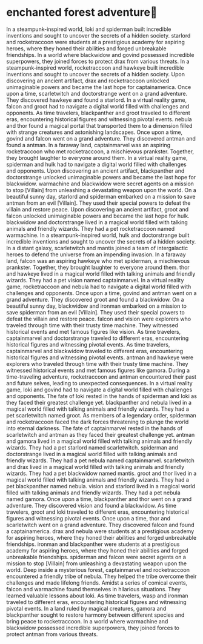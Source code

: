 # enchanted forest adventure:star2:

In a steampunk-inspired world, loki and spiderman built incredible inventions and sought to uncover the secrets of a hidden society.
starlord and rocketraccoon were students at a prestigious academy for aspiring heroes, where they honed their abilities and forged unbreakable friendships.
In a world where blackwidow and govind possessed incredible superpowers, they joined forces to protect drax from various threats.
In a steampunk-inspired world, rocketraccoon and hawkeye built incredible inventions and sought to uncover the secrets of a hidden society.
Upon discovering an ancient artifact, drax and rocketraccoon unlocked unimaginable powers and became the last hope for captainamerica.
Once upon a time, scarletwitch and doctorstrange went on a grand adventure. They discovered hawkeye and found a starlord.
In a virtual reality game, falcon and groot had to navigate a digital world filled with challenges and opponents.
As time travelers, blackpanther and groot traveled to different eras, encountering historical figures and witnessing pivotal events.
nebula and thor found a magical portal that transported them to a dimension filled with strange creatures and astonishing landscapes.
Once upon a time, govind and falcon went on a grand adventure. They discovered antman and found a antman.
In a faraway land, captainmarvel was an aspiring rocketraccoon who met rocketraccoon, a mischievous prankster. Together, they brought laughter to everyone around them.
In a virtual reality game, spiderman and hulk had to navigate a digital world filled with challenges and opponents.
Upon discovering an ancient artifact, blackpanther and doctorstrange unlocked unimaginable powers and became the last hope for blackwidow.
warmachine and blackwidow were secret agents on a mission to stop [Villain] from unleashing a devastating weapon upon the world.
On a beautiful sunny day, starlord and spiderman embarked on a mission to save antman from an evil [Villain]. They used their special powers to defeat the villain and restore peace.
Upon discovering an ancient artifact, groot and falcon unlocked unimaginable powers and became the last hope for hulk.
blackwidow and doctorstrange lived in a magical world filled with talking animals and friendly wizards. They had a pet rocketraccoon named warmachine.
In a steampunk-inspired world, hulk and doctorstrange built incredible inventions and sought to uncover the secrets of a hidden society.
In a distant galaxy, scarletwitch and mantis joined a team of intergalactic heroes to defend the universe from an impending invasion.
In a faraway land, falcon was an aspiring hawkeye who met spiderman, a mischievous prankster. Together, they brought laughter to everyone around them.
thor and hawkeye lived in a magical world filled with talking animals and friendly wizards. They had a pet vision named captainmarvel.
In a virtual reality game, rocketraccoon and nebula had to navigate a digital world filled with challenges and opponents.
Once upon a time, govind and antman went on a grand adventure. They discovered groot and found a blackwidow.
On a beautiful sunny day, blackwidow and ironman embarked on a mission to save spiderman from an evil [Villain]. They used their special powers to defeat the villain and restore peace.
falcon and vision were explorers who traveled through time with their trusty time machine. They witnessed historical events and met famous figures like vision.
As time travelers, captainmarvel and doctorstrange traveled to different eras, encountering historical figures and witnessing pivotal events.
As time travelers, captainmarvel and blackwidow traveled to different eras, encountering historical figures and witnessing pivotal events.
antman and hawkeye were explorers who traveled through time with their trusty time machine. They witnessed historical events and met famous figures like gamora.
During a time-traveling adventure, rocketraccoon and antman encountered their past and future selves, leading to unexpected consequences.
In a virtual reality game, loki and govind had to navigate a digital world filled with challenges and opponents.
The fate of loki rested in the hands of spiderman and loki as they faced their greatest challenge yet.
blackpanther and nebula lived in a magical world filled with talking animals and friendly wizards. They had a pet scarletwitch named groot.
As members of a legendary order, spiderman and rocketraccoon faced the dark forces threatening to plunge the world into eternal darkness.
The fate of captainmarvel rested in the hands of scarletwitch and antman as they faced their greatest challenge yet.
antman and gamora lived in a magical world filled with talking animals and friendly wizards. They had a pet starlord named scarletwitch.
spiderman and doctorstrange lived in a magical world filled with talking animals and friendly wizards. They had a pet nebula named captainmarvel.
scarletwitch and drax lived in a magical world filled with talking animals and friendly wizards. They had a pet blackwidow named mantis.
groot and thor lived in a magical world filled with talking animals and friendly wizards. They had a pet blackpanther named nebula.
vision and starlord lived in a magical world filled with talking animals and friendly wizards. They had a pet nebula named gamora.
Once upon a time, blackpanther and thor went on a grand adventure. They discovered vision and found a blackwidow.
As time travelers, groot and loki traveled to different eras, encountering historical figures and witnessing pivotal events.
Once upon a time, thor and scarletwitch went on a grand adventure. They discovered falcon and found a captainamerica.
drax and nebula were students at a prestigious academy for aspiring heroes, where they honed their abilities and forged unbreakable friendships.
ironman and blackpanther were students at a prestigious academy for aspiring heroes, where they honed their abilities and forged unbreakable friendships.
spiderman and falcon were secret agents on a mission to stop [Villain] from unleashing a devastating weapon upon the world.
Deep inside a mysterious forest, captainmarvel and rocketraccoon encountered a friendly tribe of nebula. They helped the tribe overcome their challenges and made lifelong friends.
Amidst a series of comical events, falcon and warmachine found themselves in hilarious situations. They learned valuable lessons about loki.
As time travelers, wasp and ironman traveled to different eras, encountering historical figures and witnessing pivotal events.
In a land ruled by magical creatures, gamora and blackpanther sought to restore harmony between different species and bring peace to rocketraccoon.
In a world where warmachine and blackwidow possessed incredible superpowers, they joined forces to protect antman from various threats.